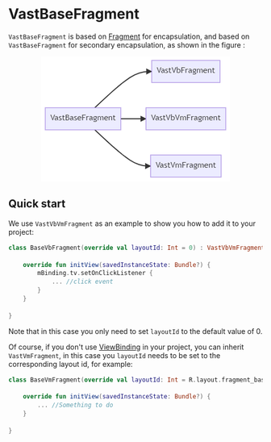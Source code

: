 # VastBaseFragment

`VastBaseFragment` is based on [Fragment](https://developer.android.com/reference/androidx/fragment/app/Fragment.html) for encapsulation, and based on `VastBaseFragment` for secondary encapsulation, as shown in the figure :

<div align="center"><img src="../assets/images/vbf.png"></div>

## Quick start

We use `VastVbVmFragment` as an example to show you how to add it to your project:

```kotlin
class BaseVbFragment(override val layoutId: Int = 0) : VastVbVmFragment<FragmentBaseVbBinding, BaseVM>() {

    override fun initView(savedInstanceState: Bundle?) {
        mBinding.tv.setOnClickListener {
            ... //click event
        }
    }

}
```

Note that in this case you only need to set `layoutId` to the default value of 0.

Of course, if you don't use [ViewBinding](https://developer.android.com/topic/libraries/view-binding?hl=zh-cn) in your project, you can inherit `VastVmFragment`, in this case you `layoutId` needs to be set to the corresponding layout id, for example:

```kotlin
class BaseVmFragment(override val layoutId: Int = R.layout.fragment_base_vm) :VastVmActivity<BaseVM>() {

    override fun initView(savedInstanceState: Bundle?) {
        ... //Something to do
    }

}
```